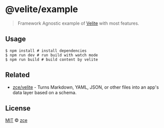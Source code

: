 # @velite/example

> Framework Agnostic example of [Velite](https://github.com/zce/velite) with most features.

## Usage

```shell
$ npm install # install dependencies
$ npm run dev # run build with watch mode
$ npm run build # build content by velite
```

## Related

- [zce/velite](https://github.com/zce/velite) - Turns Markdown, YAML, JSON, or other files into an app's data layer based on a schema.

## License

[MIT](../license) &copy; [zce](https://zce.me)
